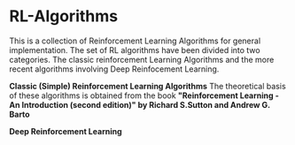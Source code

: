 # RL-Algorithms
This is a collection of Reinforcement Learning Algorithms for general implementation. The set of RL algorithms have been divided into two categories. The classic reinforcement Learning Algorithms and the more recent algorithms involving Deep Reinfocement Learning. 

**Classic (Simple) Reinforcement Learning Algorithms**
The theoretical basis of these algorithms is obtained from the book **"Reinforcement Learning - An Introduction (second edition)" by Richard S.Sutton and Andrew G. Barto**

**Deep Reinforcement Learning**

